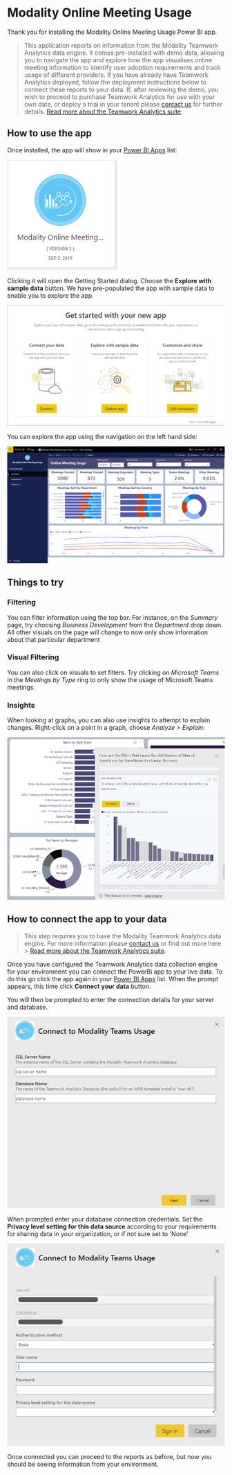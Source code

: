 # Modality Online Meeting Usage

Thank you for installing the Modality Online Meeting Usage Power BI app. 

> This application reports on information from the Modality Teamwork Analytics data engine. 
It comes pre-installed with demo data, allowing you to navigate the app and explore how the 
app visualises online meeting information to identify user adoption requirements and track usage of different providers.
If you have already have Teamwork Analytics deployed, follow the deployment instructions below to connect these reports to your data. If, after reviewing the demo, you wish to proceed to purchase Teamwork Analytics for use with your own data, or deploy a trial in your tenant please [contact us](https://modalitysoftware.com/contact) for further details. [Read more about the Teamwork Analytics suite](https://modalitysoftware.com/teamwork-analytics).

## How to use the app

Once installed, the app will show in your [Power BI Apps](https://app.powerbi.com/groups/me/apps) list:

![alt text](images/onlinemeetings/icon.png "Modality Online Meeting Usage Icon")

Clicking it will open the Getting Started dialog. Choose the **Explore with sample data** button. We have pre-populated the app with sample data to enable you to explore the app.

![alt text](images/onlinemeetings/getstarted.png "Get Started Dialog")

You can explore the app using the navigation on the left hand side:

![Summary](images/onlinemeetings/summary.png "Summary")

## Things to try

### Filtering

You can filter information using the top bar. For instance, on the *Summary* page, try choosing *Business Development* from the *Department* drop down. All other visuals on the page will change to now only show information about that particular department

### Visual Filtering

You can also click on visuals to set filters. Try clicking on *Microsoft Teams* in the *Meetings by Type* ring to only show the usage of Microsoft Teams meetings.

### Insights
When looking at graphs, you can also use insights to attempt to explain changes. Right-click on a point in a graph, choose *Analyze > Explain*:

![alt text](images/usage/explain.png "Analysis")

## How to connect the app to your data

> This step requires you to have the Modality Teamwork Analytics data engine.  For more information please [contact us](https://modalitysoftware.com/contact) or find out more here > [Read more about the Teamwork Analytics suite](https://modalitysoftware.com/teamwork-analytics).

Once you have configured the Teamwork Analytics data collection engine for your environment you can connect the PowerBi app to your live data.  To do this go click the app again in your [Power BI Apps](https://app.powerbi.com/groups/me/apps) list.  When the prompt appears, this time click **Connect your data** button.

You will then be prompted to enter the connection details for your server and database.
  
![alt text](images/usage/connecttodata.png "Connect to Data")

When prompted enter your database connection credentials.  Set the **Privacy level setting for this data source** according to your requirements for sharing data in your organization, or if not sure set to 'None'

![alt text](images/usage/credentials.png "Credentials")

Once connected you can proceed to the reports as before, but now you should be seeing information from your environment.

